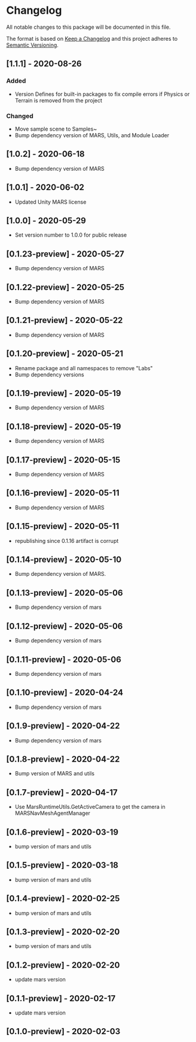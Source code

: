 # Changelog
All notable changes to this package will be documented in this file.

The format is based on [Keep a Changelog](http://keepachangelog.com/en/1.0.0/)
and this project adheres to [Semantic Versioning](http://semver.org/spec/v2.0.0.html).

## [1.1.1] - 2020-08-26
### Added
- Version Defines for built-in packages to fix compile errors if Physics or Terrain is removed from the project

### Changed
- Move sample scene to Samples~
- Bump dependency version of MARS, Utils, and Module Loader

## [1.0.2] - 2020-06-18
- Bump dependency version of MARS

## [1.0.1] - 2020-06-02
- Updated Unity MARS license

## [1.0.0] - 2020-05-29
- Set version number to 1.0.0 for public release

## [0.1.23-preview] - 2020-05-27
- Bump dependency version of MARS

## [0.1.22-preview] - 2020-05-25
- Bump dependency version of MARS

## [0.1.21-preview] - 2020-05-22
- Bump dependency version of MARS

## [0.1.20-preview] - 2020-05-21
- Rename package and all namespaces to remove "Labs"
- Bump dependency versions

## [0.1.19-preview] - 2020-05-19
- Bump dependency version of MARS

## [0.1.18-preview] - 2020-05-19
- Bump dependency version of MARS

## [0.1.17-preview] - 2020-05-15
- Bump dependency version of MARS

## [0.1.16-preview] - 2020-05-11
- Bump dependency version of MARS

## [0.1.15-preview] - 2020-05-11
- republishing since 0.1.16 artifact is corrupt

## [0.1.14-preview] - 2020-05-10
- Bump dependency version of MARS.

## [0.1.13-preview] - 2020-05-06
- Bump dependency version of mars

## [0.1.12-preview] - 2020-05-06
- Bump dependency version of mars

## [0.1.11-preview] - 2020-05-06
- Bump dependency version of mars

## [0.1.10-preview] - 2020-04-24
- Bump dependency version of mars

## [0.1.9-preview] - 2020-04-22
- Bump dependency version of mars

## [0.1.8-preview] - 2020-04-22
- Bump version of MARS and utils

## [0.1.7-preview] - 2020-04-17
- Use MarsRuntimeUtils.GetActiveCamera to get the camera in MARSNavMeshAgentManager

## [0.1.6-preview] - 2020-03-19
- bump version of mars and utils

## [0.1.5-preview] - 2020-03-18
- bump version of mars and utils

## [0.1.4-preview] - 2020-02-25
- bump version of mars and utils

## [0.1.3-preview] - 2020-02-20
- bump version of mars and utils

## [0.1.2-preview] - 2020-02-20
- update mars version

## [0.1.1-preview] - 2020-02-17
- update mars version

## [0.1.0-preview] - 2020-02-03

